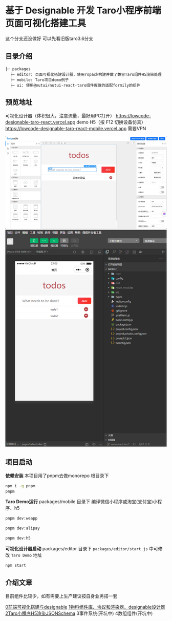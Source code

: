 # 基于 Designable 开发 Taro小程序前端页面可视化搭建工具

这个分支还没做好 可以先看旧版taro3.6分支

## 目录介绍

```
├─ packages
  ├─ editor: 页面可视化搭建设计器，使用rspack构建并做了兼容Taro组件H5渲染处理
  ├─ mobile: Taro项目demo例子
  ├─ ui: 使用@nutui/nutui-react-taro组件库做的适配formily的组件
```

## 预览地址

可视化设计器（体积很大，注意流量，最好用PC打开） <https://lowcode-designable-taro-react.vercel.app>
demo H5（按 F12 切换设备仿真） <https://lowcode-designable-taro-react-mobile.vercel.app>
需要VPN

![editor](./showImage/editor.png)
![mobile](./showImage/mobile.png)

## 项目启动

**依赖安装**
本项目用了pnpm去做monorepo
根目录下

```bash
npm i -g pnpm
pnpm
```

**Taro Demo运行**
packages/mobile 目录下
编译微信小程序或淘宝(支付宝)小程序、h5

```bash
pnpm dev:weapp
```

```bash
pnpm dev:alipay
```

```bash
pnpm dev:h5
```

**可视化设计器启动**
packages/editor 目录下
`packages/editor/start.js` 中可修改 `Taro Demo` 地址

```bash
npm start
```

## 介绍文章

目前组件比较少，如有需要上生产建议按自身业务搭一套

[0前端可视化搭建与designable](./article/0%E5%89%8D%E7%AB%AF%E5%8F%AF%E8%A7%86%E5%8C%96%E6%90%AD%E5%BB%BA%E4%B8%8Edesignable.md)
[1物料组件库、协议和渲染器、designable设计器](./article/1%E7%89%A9%E6%96%99%E7%BB%84%E4%BB%B6%E5%BA%93%E3%80%81%E5%8D%8F%E8%AE%AE%E5%92%8C%E6%B8%B2%E6%9F%93%E5%99%A8%E3%80%81designable%E8%AE%BE%E8%AE%A1%E5%99%A8.md)
[2Taro小程序H5渲染JSONSchema](./article/2Taro%E5%B0%8F%E7%A8%8B%E5%BA%8FH5%E6%B8%B2%E6%9F%93JSONSchema.md)
3事件系统(开坑中)
4数组组件(开坑中)
